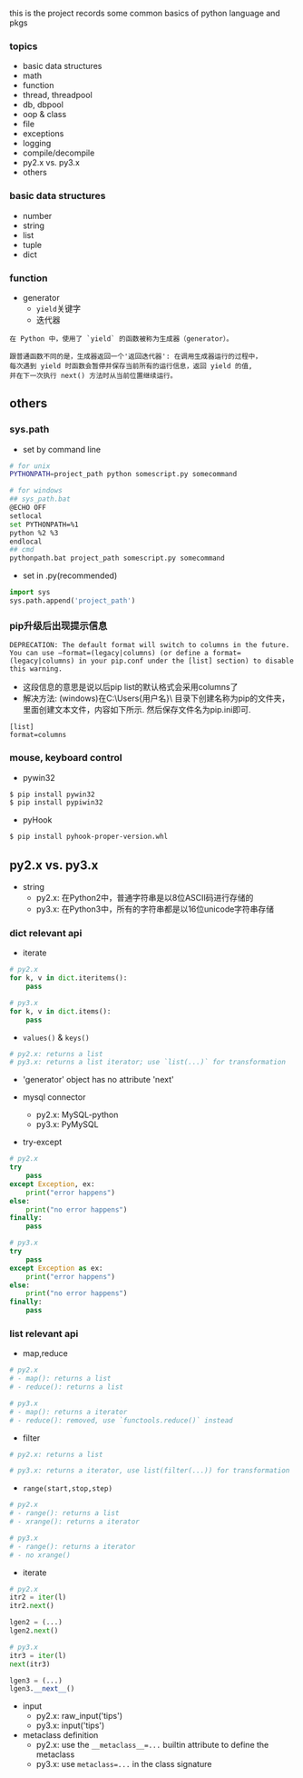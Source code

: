 this is the project records some common basics of python language and pkgs

### topics
* basic data structures
* math
* function
* thread, threadpool
* db, dbpool
* oop & class
* file
* exceptions
* logging
* compile/decompile
* py2.x vs. py3.x
* others

### basic data structures
* number
* string
* list
* tuple
* dict

### function
* generator
    - `yield`关键字
    - 迭代器
```
在 Python 中，使用了 `yield` 的函数被称为生成器（generator）。

跟普通函数不同的是，生成器返回一个'返回迭代器': 在调用生成器运行的过程中，
每次遇到 yield 时函数会暂停并保存当前所有的运行信息，返回 yield 的值,
并在下一次执行 next() 方法时从当前位置继续运行。
```

## others
### sys.path
* set by command line
```sh
# for unix
PYTHONPATH=project_path python somescript.py somecommand

# for windows
## sys_path.bat
@ECHO OFF
setlocal
set PYTHONPATH=%1
python %2 %3
endlocal
## cmd
pythonpath.bat project_path somescript.py somecommand
```
* set in .py(recommended)
```py
import sys
sys.path.append('project_path')
```
### pip升级后出现提示信息
```
DEPRECATION: The default format will switch to columns in the future. You can use –format=(legacy|columns) (or define a format=(legacy|columns) in your pip.conf under the [list] section) to disable this warning.
```
* 这段信息的意思是说以后pip list的默认格式会采用columns了
* 解决方法: (windows)在C:\Users{用户名}\ 目录下创建名称为pip的文件夹，里面创建文本文件，内容如下所示. 然后保存文件名为pip.ini即可.
```
[list]
format=columns
```

### mouse, keyboard control
* pywin32
```sh
$ pip install pywin32
$ pip install pypiwin32
```
* pyHook
```sh
$ pip install pyhook-proper-version.whl
```


## py2.x vs. py3.x
* string
    - py2.x: 在Python2中，普通字符串是以8位ASCII码进行存储的
    - py3.x: 在Python3中，所有的字符串都是以16位unicode字符串存储

### dict relevant api
* iterate
```py
# py2.x
for k, v in dict.iteritems():
    pass

# py3.x
for k, v in dict.items():
    pass
```
* `values()` & `keys()`
```py
# py2.x: returns a list
# py3.x: returns a list iterator; use `list(...)` for transformation
```
* 'generator' object has no attribute 'next'

* mysql connector
    - py2.x: MySQL-python
    - py3.x: PyMySQL

* try-except
```py
# py2.x
try
    pass
except Exception, ex:
    print("error happens")
else:
    print("no error happens")
finally:
    pass

# py3.x
try
    pass
except Exception as ex:
    print("error happens")
else:
    print("no error happens")
finally:
    pass
```

### list relevant api
* map,reduce
```py
# py2.x
# - map(): returns a list
# - reduce(): returns a list

# py3.x
# - map(): returns a iterator
# - reduce(): removed, use `functools.reduce()` instead
```
* filter
```py
# py2.x: returns a list

# py3.x: returns a iterator, use list(filter(...)) for transformation
```
* `range(start,stop,step)`
```py
# py2.x
# - range(): returns a list
# - xrange(): returns a iterator

# py3.x
# - range(): returns a iterator
# - no xrange()
```
* iterate
```py
# py2.x
itr2 = iter(l)
itr2.next()

lgen2 = (...)
lgen2.next()

# py3.x
itr3 = iter(l)
next(itr3)

lgen3 = (...)
lgen3.__next__()
```

* input
    - py2.x: raw_input('tips')
    - py3.x: input('tips')
* metaclass definition
    - py2.x: use the `__metaclass__=...` builtin attribute to define the metaclass
    - py3.x: use `metaclass=...` in the class signature
